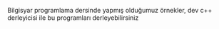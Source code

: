 Bilgisyar programlama dersinde yapmış olduğumuz örnekler,
dev c++ derleyicisi ile bu programları derleyebilirsiniz
